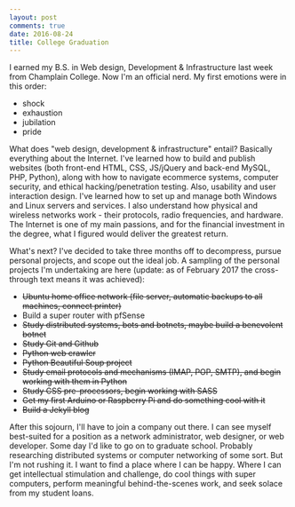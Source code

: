 ```yaml
---
layout: post
comments: true
date: 2016-08-24
title: College Graduation
---
```


I earned my B.S. in Web design, Development & Infrastructure last week from Champlain College. Now I'm an official nerd. My first emotions were in this order:

- shock
- exhaustion
- jubilation
- pride

What does "web design, development & infrastructure" entail? Basically everything about the Internet. I've learned how to build and publish websites (both front-end HTML, CSS, JS/jQuery and back-end MySQL, PHP, Python), along with how to navigate ecommerce systems, computer security, and ethical hacking/penetration testing. Also, usability and user interaction design. I've learned how to set up and manage both Windows and Linux servers and services. I also understand how physical and wireless networks work - their protocols, radio frequencies, and hardware. The Internet is one of my main passions, and for the financial investment in the degree, what I figured would deliver the greatest return.

What's next? I've decided to take three months off to decompress, pursue personal projects, and scope out the ideal job. A sampling of the personal projects I'm undertaking are here (update: as of February 2017 the cross-through text means it was achieved):

- ~~Ubuntu home office network (file server, automatic backups to all machines, connect printer)~~
- Build a super router with pfSense
- ~~Study distributed systems, bots and botnets, maybe build a benevolent botnet~~
- ~~Study Git and Github~~
- ~~Python web crawler~~
- ~~Python Beautiful Soup project~~
- ~~Study email protocols and mechanisms (IMAP, POP, SMTP), and begin working with them in Python~~
- ~~Study CSS pre-processors, begin working with SASS~~
- ~~Get my first Arduino or Raspberry Pi and do something cool with it~~
- ~~Build a Jekyll blog~~

After this sojourn, I'll have to join a company out there. I can see myself best-suited for a position as a network administrator, web designer, or web developer. Some day I'd like to go on to graduate school. Probably researching distributed systems or computer networking of some sort. But I'm not rushing it. I want to find a place where I can be happy. Where I can get intellectual stimulation and challenge, do cool things with super computers, perform meaningful behind-the-scenes work, and seek solace from my student loans.
